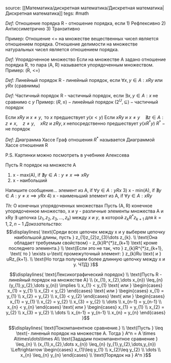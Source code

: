 source:  [[Математика/дискретная математика/Дискретная математика|Дискретная математика]]
tegs: #math 

_Def:_ Отношение порядка
	R - отношение порядка, если 
		1) Рефлексивно 
		2) Антиссиметрично
		3) Транзитивно

Пример:
	Отношение <= на множестве вещественных чисел является отношением порядка. 
	Отношение делимости на множестве натуральных чисел является отношением порядка.

_Def:_ Упорядоченное множество
	Если на множестве А задано отношение порядка R, то пара (A, R) называется упорядоченным множеством.
Пример: (R, <=)

_Def:_ Линейный порядок
	R - линейный порядок, если $\forall x,y \in A: xRy \text{ или } yRx$ (сравнимы)

_Def:_ Частичный порядок
	R - частичный порядок, если $\exists x,y \in A: x \text{ не сравнимо с } y$
Пример: 
	$(R, \leq) - \text{линейный порядок}$
	$(2^{U}, \subseteq) - \text{частичный порядок}$

$\text{Если } xRy \text{ и } x\neq y, \text{ то } x \text{ предшествует } y (x < y)$
$\text{Если } xRy \text{ и } x\neq y \quad \nexists z\in A: z\neq x, \quad z\neq y, \quad xRz \text{ и } zRy, x \text{ непосредственно предшествует } y (xR^{*}y)$
$R^{*} - \text{не порядок}$

_Def:_ Диаграмма Хассе
	Граф отношения $R^{*}$ называется Диаграммой Хассе отношения R

P.S. Картинки можно посмотреть в учебнике Алекссева

Пусть R порядок на множесте А
1) x - max(A), if $\nexists y \in A: y \neq x \implies xRy$
2) x - наибольший

Напишите сообщение...
 элемент из А, if $\forall y \in A: yRx$
3) x - min(A), if $\nexists y \in A: y \neq x \implies yRx$
4) x - наименьший элемент из А, if $\forall y \in A: xRy$

_Th:_ О конечных упорядоченных множествах
	Пусть (А, R) конечное упорядоченное множество, x и y - различные элементы множества А и xRy
	$\exists \text{ цепочка } (z_{1}, z_{2}, z_{3}, \dots, z_{k}) \text{ между } x \text{ и } y, \text{ в которой } z_{k}R^{*}z_{k+1} \text{ для } k=1,2,n-1$
_Докозательство:_ $$\displaylines{
\text{Среди всех цепочек между x и y выберем цепочку наибольшой длины, пусть } z_{1}z_{2}z_{3}\dots z_{k}. \\
\text{Она обладает требуемым свойством} - z_{k}R^{*}z_{k+1} \text{ кроме последнего элемента.} \\
\text{Если это не так, что } z_{k}R^{*}z_{k+1}, \text{ то } \exists u-\text{ промежуточный элемент: } z_{k}Ru \text{ и } uRz_{k+1}. \\ \text{Но тогда получаем более длинную цепочку между x и y. ЧТД} 
}$$

$$\displaylines{
\text{Лексикографический порядок} \\
\text{Пусть R - линейный порядок на множестве А} \\
(x_{1}, x_{2},\dots x_{n}) \leq_{n} (y_{1},y_{2},\dots y_{n}) \implies \\
x_{1} < y_{1} \text{ или } 
\begin{cases}
x_{1} = y_{1} \\
x_{2} < y_{2}
\end{cases}
\text{ или }
\begin{cases}
x_{1} = y_{1} \\
x_{2} = y_{2} \\
x_{3} < y_{2}
\end{cases}
\text{ или }
\begin{cases}
x_{1} = y_{1} \\
x_{2} = y_{2} \\
x_{3} = y_{2} \\
\dots \\
x_{n-1} = y_{n-1} \\
x_{n} < y_{n}
\end{cases}
\text{ или }
\begin{cases}
x_{1} = y_{1} \\
x_{2} = y_{2} \\
x_{3} = y_{2} \\
\dots \\
x_{n-1} = y_{n-1} \\
x_{n} = y_{n}
\end{cases}
}$$


$$\displaylines{
\text{Покомпанентное сравнение.} \\
\text{Пусть } \leq \text{- линеный порядок на множестве А. Тогда } A^n = A \times A\times\dots\times A\\
\text{Зададим покомпанентное сравнение } \leq_{n} \\
(x_{1},x_{2},\dots x_{n}) \leq_{n} (y_{1},y_{2},\dots,y_{n}) \Leftrightarrow 
\begin{cases}
x_{1}\leq y_{1} \\
x_{2}\leq y_{2} \\
\dots \\
x_{n} \leq_{n} y_{n} 
\end{cases} \\
\text{Порядок на } A^n
}$$
